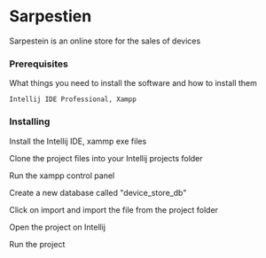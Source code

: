   # Sarpestien

  Sarpestein is an online store for the sales of devices

  ### Prerequisites

  What things you need to install the software and how to install them

  ```
  Intellij IDE Professional, Xampp 
  ```

  ### Installing

  Install the Intellij IDE, xammp exe files
  
  Clone the project files into your Intellij projects folder
  
  Run the xampp control panel
  
  Create a new database called "device_store_db"
  
  Click on import and import the file from the  project folder
  
  Open the project on Intellij
  
  Run the project
  
  


  
